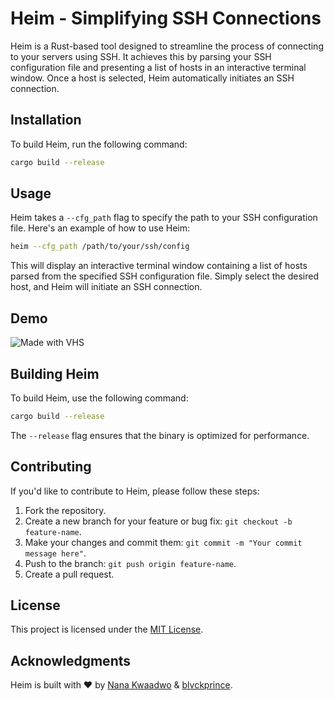 # Heim - Simplifying SSH Connections

Heim is a Rust-based tool designed to streamline the process of connecting to your servers using SSH. It achieves this by parsing your SSH configuration file and presenting a list of hosts in an interactive terminal window. Once a host is selected, Heim automatically initiates an SSH connection.

## Installation

To build Heim, run the following command:

```bash
cargo build --release
```

## Usage

Heim takes a `--cfg_path` flag to specify the path to your SSH configuration file. Here's an example of how to use Heim:

```bash
heim --cfg_path /path/to/your/ssh/config
```

This will display an interactive terminal window containing a list of hosts parsed from the specified SSH configuration file. Simply select the desired host, and Heim will initiate an SSH connection.

## Demo

![Made with VHS](https://vhs.charm.sh/vhs-162Csuxh7Sm05ynEhD9ZT9.gif)

## Building Heim

To build Heim, use the following command:

```bash
cargo build --release
```

The `--release` flag ensures that the binary is optimized for performance.

## Contributing

If you'd like to contribute to Heim, please follow these steps:

1. Fork the repository.
2. Create a new branch for your feature or bug fix: `git checkout -b feature-name`.
3. Make your changes and commit them: `git commit -m "Your commit message here"`.
4. Push to the branch: `git push origin feature-name`.
5. Create a pull request.

## License

This project is licensed under the [MIT License](LICENSE).

## Acknowledgments

Heim is built with ❤️ by [Nana Kwaadwo](https://github.com/bxffour) & [blvckprince](https://github.com/blackprince001).
